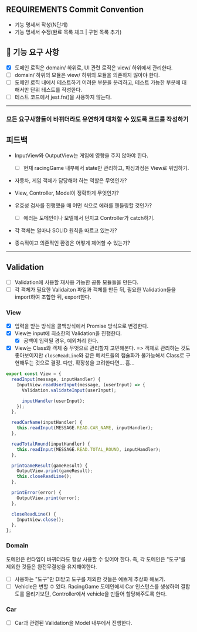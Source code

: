 ## REQUIREMENTS Commit Convention

- 기능 명세서 작성(N단계)
- 기능 명세서 수정(완료 목록 체크 | 구현 목록 추가)

## 🎯 기능 요구 사항

- [x] 도메인 로직은 domain/ 하위로, UI 관련 로직은 view/ 하위에서 관리한다.
- [ ] domain/ 하위의 모듈은 view/ 하위의 모듈을 의존하지 않아야 한다.
- [ ] 도메인 로직 내에서 테스트하기 어려운 부분을 분리하고, 테스트 가능한 부분에 대해서만 단위 테스트를 작성한다.
- [ ] 테스트 코드에서 jest.fn()을 사용하지 않는다.

---

### 모든 요구사항들이 바뀌더라도 유연하게 대처할 수 있도록 코드를 작성하기

## 피드백

- InputView와 OutputView는 게임에 영향을 주지 않아야 한다.

  - [ ] 현재 racingGame 내부에서 state만 관리하고, 파싱과정은 View로 위임하기.

- 자동차, 게임 객체가 담당해야 하는 역할은 무엇인가?

- View, Controller, Model이 정확하게 무엇인가?

- 유효성 검사를 진행했을 때 어떤 식으로 에러를 핸들링할 것인가?

  - [ ] 에러는 도메인이나 모델에서 던지고 Controller가 catch하기.

- 각 객체는 얼마나 SOLID 원칙을 따르고 있는가?

- 종속적이고 의존적인 환경은 어떻게 제어할 수 있는가?

---

## Validation

- [ ] Validation에 사용할 재사용 가능한 공통 모듈들을 만든다.
- [ ] 각 객체가 필요한 Validaiton 파일과 객체를 만든 뒤, 필요한 Validation들을 import하여 조합한 뒤, export한다.

### View

- [x] 입력을 받는 방식을 콜백방식에서 Promise 방식으로 변경한다.
- [x] View는 input에 최소한의 Validation을 진행한다.
  - [x] 공백이 입력될 경우, 예외처리 한다.
- [x] View는 Class와 객체 중 무엇으로 관리할지 고민해본다.
      => 객체로 관리하는 것도 좋아보이지만 `closeReadLine`와 같은 메서드들의 캡슐화가 불가능해서 Class로 구현해두는 것으로 결정.
      다만, 확장성을 고려한다면... 흠...

```js
export const View = {
  readInput(message, inputHandler) {
    InputView.readUserInput(message, (userInput) => {
      Validation.validateInput(userInput);

      inputHandler(userInput);
    });
  },

  readCarName(inputHandler) {
    this.readInput(MESSAGE.READ.CAR_NAME, inputHandler);
  },

  readTotalRound(inputHandler) {
    this.readInput(MESSAGE.READ.TOTAL_ROUND, inputHandler);
  },

  printGameResult(gameResult) {
    OutputView.print(gameResult);
    this.closeReadLine();
  },

  printError(error) {
    OutputView.print(error);
  },

  closeReadLine() {
    InputView.close();
  },
};
```

### Domain

도메인은 런타임이 바뀌더라도 항상 사용할 수 있어야 한다. 즉, 각 도메인은 "도구"를 제외한 것들은 완전무결성을 유지해야한다.

- [ ] 사용하는 "도구"만 DI받고 도구를 제외한 것들은 예쁘게 추상화 해보기.
- [ ] Vehicle은 변할 수 있다. RacingGame 도메인에서 Car 인스턴스를 생성하여 결합도를 올리기보단, Controller에서 vehicle을 만들어 할당해주도록 한다.

### Car

- [ ] Car과 관련된 Validation을 Model 내부에서 진행한다.
